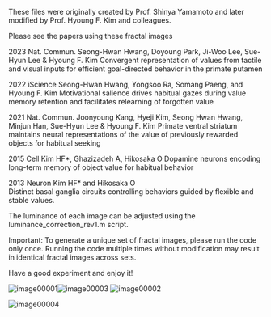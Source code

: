 These files were originally created by Prof. Shinya Yamamoto and later modified by Prof. Hyoung F. Kim and colleagues.

Please see the papers using these fractal images
 
 2023 Nat. Commun. Seong-Hwan Hwang, Doyoung Park, Ji-Woo Lee, Sue-Hyun Lee & Hyoung F. Kim
      Convergent representation of values from tactile and visual inputs for efficient goal-directed behavior in the primate putamen
 
 2022 iScience Seong-Hwan Hwang, Yongsoo Ra, Somang Paeng, and Hyoung F. Kim
      Motivational salience drives habitual gazes during value memory retention and facilitates relearning of forgotten value
 
 2021 Nat. Commun. Joonyoung Kang, Hyeji Kim, Seong Hwan Hwang, Minjun Han, Sue-Hyun Lee & Hyoung F. Kim
      Primate ventral striatum maintains neural representations of the value of previously rewarded objects for habitual seeking
 
 2015 Cell Kim HF*, Ghazizadeh A, Hikosaka O 
      Dopamine neurons encoding long-term memory of object value for habitual behavior
 
 2013 Neuron Kim HF* and Hikosaka O  
      Distinct basal ganglia circuits controlling behaviors guided by flexible and stable values.
 
The luminance of each image can be adjusted using the luminance_correction_rev1.m script.

Important: To generate a unique set of fractal images, please run the code only once. Running the code multiple times without modification may result in identical fractal images across sets.

Have a good experiment and enjoy it!

![image00001](https://github.com/user-attachments/assets/1aa98b57-fe75-4d36-81b6-0a96d3ef3b9e)![image00003](https://github.com/user-attachments/assets/34934618-5a49-415c-b810-1aed2ffeef22)
![image00002](https://github.com/user-attachments/assets/4fe360aa-d7c4-4ea6-a341-05bb5bb7a99f)

![image00004](https://github.com/user-attachments/assets/74f78360-6558-4df6-b90e-9df7a52a3220)

